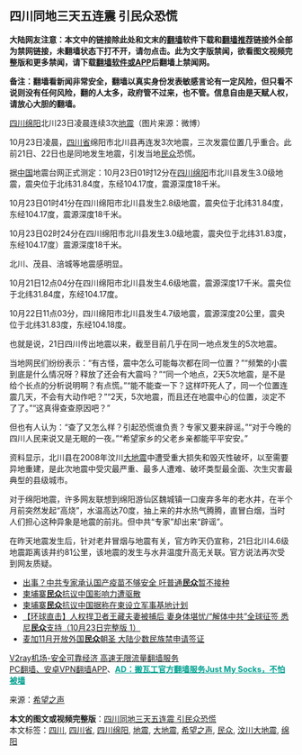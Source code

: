  <h2>四川同地三天五连震 引民众恐慌</h2> <p class="notice"><b>大陆网友注意：本文中的链接除此处和文末的<a href="https://github.com/bannedbook/fanqiang" >翻墙</a>软件下载和<a href="https://github.com/killgcd/justmysocks/blob/master/README.md">翻墙推荐</a>链接外全部为禁网链接，未翻墙状态下打不开，请勿点击。此为文字版禁闻，欲看图文视频完整版和更多禁闻，请下载<a href="https://github.com/bannedbook/fanqiang">翻墙软件或APP</a>后翻墙上禁闻网。</p><p>备注：翻墙看新闻非常安全，翻墙以真实身份发表敏感言论有一定风险，但只看不说则没有任何风险，翻的人太多，政府管不过来，也不管。信息自由是天赋人权，请放心大胆的翻墙。</b></p>  <div class="entry"> <p id="conimg"></p> <p><a href="https://www.bannedbook.org/bnews/tag/%e5%9b%9b%e5%b7%9d/" class="st_tag internal_tag" rel="tag" title="标签 四川 下的日志">四川</a><a href="https://www.bannedbook.org/bnews/tag/%e7%bb%b5%e9%98%b3/" class="st_tag internal_tag" rel="tag" title="标签 绵阳 下的日志">绵阳</a>北川23日凌晨连续3次<a href="https://www.bannedbook.org/bnews/tag/%e5%9c%b0%e9%9c%87/" class="st_tag internal_tag" rel="tag" title="标签 地震 下的日志">地震</a>（图片来源：微博）</p> <p>10月23日凌晨，<a href="https://www.bannedbook.org/bnews/tag/%E5%9B%9B%E5%B7%9D%E7%9C%81/" class="st_tag internal_tag" rel="tag" title="标签 四川省 下的日志">四川省</a>绵阳市北川县再连发3次地震，三次发震位置几乎重合。此前21日、22日也是同地发生地震，引发当地<a href="https://www.bannedbook.org/bnews/tag/%E6%B0%91%E4%BC%97/" class="st_tag internal_tag" rel="tag" title="标签 民众 下的日志">民众</a>恐慌。</p> <p>据<span class='wp_keywordlink_affiliate'><a href="https://www.bannedbook.org/" title="中国" target="_blank">中国</a></span>地震台网正式测定：10月23日01时12分在<a href="https://www.bannedbook.org/bnews/tag/%e5%9b%9b%e5%b7%9d%e7%bb%b5%e9%98%b3/" class="st_tag internal_tag" rel="tag" title="标签 四川绵阳 下的日志">四川绵阳</a>市北川县发生3.0级地震，震央位于北纬31.84度，东经104.17度，震源深度18千米。</p> <p>10月23日01时41分在四川绵阳市北川县发生2.8级地震，震央位于北纬31.84度，东经104.17度，震源深度18千米。</p>  <p>10月23日02时24分在四川绵阳市北川县发生3.0级地震，震央位于北纬31.83度，东经104.17度）震源深度18千米。</p> <p>北川、茂县、涪城等地震感明显。</p> <p>10月21日12点04分在四川绵阳市北川县发生4.6级地震，震源深度17千米。震央位于北纬31.84度，东经104.17度。</p> <p>10月22日11点03分，四川绵阳市北川县发生4.7级地震，震源深度20公里，震央位于北纬31.83度，东经104.18度。</p> <p>也就是说，21日四川传出地震以来，截至目前几乎在同一地点发生的5次地震。</p>  <p>当地网民们纷纷表示：“有古怪，震中怎么可能每次都在同一位置？”“频繁的小震到底是什么情况呀？释放了还会有大震吗？”“同一个地点，2天5次地震，是不是给个长点的分析说明啊？有点慌。”“能不能查一下？这样吓死人了，同一个位置连震几天，不会有大动作吧？”“2天，5次地震，而且还在地震中心的位置，淡定不了了。”“这真得查查原因吧？”</p> <p>但也有人认为：“查了又怎么样？引起恐慌谁负责？专家又要来辟谣。”“对于今晚的四川人民来说又是无眠的一夜。”“希望家乡的父老乡亲都能平平安安。”</p> <p>资料显示，北川县在2008年汶川<a href="https://www.bannedbook.org/bnews/tag/%E5%A4%A7%E5%9C%B0%E9%9C%87/" class="st_tag internal_tag" rel="tag" title="标签 大地震 下的日志">大地震</a>中遭受重大损失和毁灭性破坏，以至需要异地重建，是此次地震中受灾最严重、最多人遭难、破坏类型最全面、次生灾害最典型的县级城市。</p> <p>对于绵阳地震，许多网友联想到绵阳游仙区魏城镇一口废弃多年的老水井，在半个月前突然发起“高烧”，水温高达70度，抽上来的井水热气腾腾，直冒白烟，当时人们担心这种异象是地震的前兆。但中共“专家”却出来“辟谣”。</p> <p>在昨天地震发生后，针对老井冒烟与地震有关，官方昨天仍宣称，21日北川4.6级地震距离该井约81公里，该地震的发生与水井温度升高无关联。官方说法再次受到网友质疑。</p>  <ul class='op-related-articles' title='相关阅读'> <li><a href='https://www.bannedbook.org/bnews/cnnews/20201024/1419230.html' target='_blank'>出事？中共专家承认国产疫苗不够安全 吁普通<b>民众</b>暂不接种</a></li> <li><a href='https://www.bannedbook.org/bnews/headline/20201024/1419191.html' target='_blank'>柬埔寨<b>民众</b>抗议中国影响力遭驱散</a></li> <li><a href='https://www.bannedbook.org/bnews/headline/20201023/1419101.html' target='_blank'>柬埔寨<b>民众</b>抗议中国据称在柬设立军事基地计划</a></li> <li><a href='https://www.bannedbook.org/bnews/bannedvideo/20201023/1419085.html' target='_blank'>【环球直击】人权捍卫者王藏夫妻被捕后 妻身体堪忧/“解体中共”全球征签 悉尼<b>民众</b>支持（10月23日完整版 1）</a></li> <li><a href='https://www.bannedbook.org/bnews/headline/20201023/1418611.html' target='_blank'>麦加11月开放外国<b>民众</b>朝圣 大陆少数民族禁申请签证</a></li> </ul> <p class="texttj"> <a href="https://www.bannedbook.org/forum23/topic22702.html" target="_blank">V2ray机场-安全可靠经济 高速无限流量翻墙服务</a><br/> <a href="https://github.com/bannedbook/fanqiang/wiki/%E7%A6%81%E9%97%BB%E7%BD%91%E5%AE%89%E5%8D%93%E7%BF%BB%E5%A2%99%E6%96%B0%E9%97%BBAPP" target="_blank">PC翻墙、安卓VPN翻墙APP</a>、<span onclick="window.open('https://github.com/killgcd/justmysocks/blob/master/README.md')" style="font-weight:bold;color:#00A191;cursor:pointer;text-decoration:underline;outline:none">AD：搬瓦工官方翻墙服务Just My Socks，不怕被墙</span></p><p> 来源：<span class='wp_keywordlink_affiliate'><a href="https://www.soundofhope.org" title="希望之声" target="_blank">希望之声</a></span> </p><a name='sharetosocial'></a>       <div><b>本文的图文或视频完整版</b>：<a href='https://www.bannedbook.org/bnews/cbnews/20201024/1419264.html'>四川同地三天五连震 引民众恐慌</a></div>  </div><!--END ENTRY--> <div class="postfooter"> <div>本文标签：<a href="https://www.bannedbook.org/bnews/tag/%e5%9b%9b%e5%b7%9d/" rel="tag">四川</a>, <a href="https://www.bannedbook.org/bnews/tag/%E5%9B%9B%E5%B7%9D%E7%9C%81/" rel="tag">四川省</a>, <a href="https://www.bannedbook.org/bnews/tag/%e5%9b%9b%e5%b7%9d%e7%bb%b5%e9%98%b3/" rel="tag">四川绵阳</a>, <a href="https://www.bannedbook.org/bnews/tag/%e5%9c%b0%e9%9c%87/" rel="tag">地震</a>, <a href="https://www.bannedbook.org/bnews/tag/%E5%A4%A7%E5%9C%B0%E9%9C%87/" rel="tag">大地震</a>, <a href="https://www.bannedbook.org/bnews/tag/%e5%b8%8c%e6%9c%9b%e4%b9%8b%e5%a3%b0/" rel="tag">希望之声</a>, <a href="https://www.bannedbook.org/bnews/tag/%E6%B0%91%E4%BC%97/" rel="tag">民众</a>, <a href="https://www.bannedbook.org/bnews/tag/%E6%B1%B6%E5%B7%9D%E5%A4%A7%E5%9C%B0%E9%9C%87/" rel="tag">汶川大地震</a>, <a href="https://www.bannedbook.org/bnews/tag/%e7%bb%b5%e9%98%b3/" rel="tag">绵阳</a></div>  </div><!--END POSTFOOTER--> 